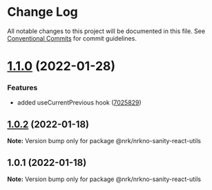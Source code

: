 # Change Log

All notable changes to this project will be documented in this file.
See [Conventional Commits](https://conventionalcommits.org) for commit guidelines.

# [1.1.0](https://github.com/nrkno/nrkno-sanity-libs/compare/@nrk/nrkno-sanity-react-utils@1.0.2...@nrk/nrkno-sanity-react-utils@1.1.0) (2022-01-28)


### Features

* added useCurrentPrevious hook ([7025829](https://github.com/nrkno/nrkno-sanity-libs/commit/70258292a8ba8543054aa0da42bf31e9b910b389))





## [1.0.2](https://github.com/nrkno/nrkno-sanity-libs/compare/@nrk/nrkno-sanity-react-utils@1.0.1...@nrk/nrkno-sanity-react-utils@1.0.2) (2022-01-18)

**Note:** Version bump only for package @nrk/nrkno-sanity-react-utils





## 1.0.1 (2022-01-18)

**Note:** Version bump only for package @nrk/nrkno-sanity-react-utils
